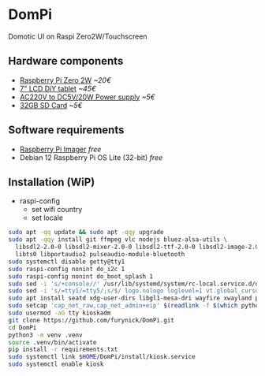 # DomPi
Domotic UI on Raspi Zero2W/Touchscreen

## Hardware components
 - [Raspberry Pi Zero 2W](https://www.kubii.com/en/nano-computers/3455-raspberry-pi-zero-2-w-wh-3272496319363.html) *~20€*
 - [7" LCD DiY tablet](https://s.click.aliexpress.com/e/_opsU6dP) *~45€*
 - [AC220V to DC5V/20W Power supply](https://s.click.aliexpress.com/e/_omyvcPb) *~5€*
 - [32GB SD Card](https://s.click.aliexpress.com/e/_oC02Weh) *~5€*

## Software requirements
 - [Raspberry Pi Imager](https://www.raspberrypi.com/software/) *free*
 - Debian 12 Raspberry Pi OS Lite (32-bit) *free*

## Installation (WiP)
 - raspi-config
   - set wifi country
   - set locale
```sh
sudo apt -qq update && sudo apt -qqy upgrade
sudo apt -qqy install git ffmpeg vlc nodejs bluez-alsa-utils \
  libsdl2-2.0-0 libsdl2-mixer-2.0-0 libsdl2-ttf-2.0-0 libsdl2-image-2.0-0 libsdl2-gfx-1.0-0 \
  libts0 libportaudio2 pulseaudio-module-bluetooth
sudo systemctl disable getty@tty1
sudo raspi-config nonint do_i2c 1
sudo raspi-config nonint do_boot_splash 1
sudo sed -i 's/+console//' /usr/lib/systemd/system/rc-local.service.d/debian.conf
sudo sed -i 's/=tty1/=tty5/;s/$/ logo.nologo loglevel=1 vt.global_cursor_default=0 consoleblank=0 quiet/' /boot/firmware/cmdline.txt
sudo apt install seatd xdg-user-dirs libgl1-mesa-dri wayfire xwayland python3-dev pipewire-audio
sudo setcap 'cap_net_raw,cap_net_admin+eip' $(readlink -f $(which python3.11))
sudo usermod -aG tty kioskadm
git clone https://github.com/furynick/DomPi.git
cd DomPi
python3 -m venv .venv
source .venv/bin/activate
pip install -r requirements.txt
sudo systemctl link $HOME/DomPi/install/kiosk.service
sudo systemctl enable kiosk
```
